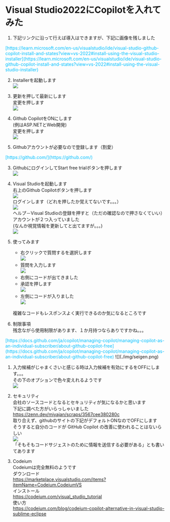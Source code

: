 # Visual Studio2022にCopilotを入れてみた

1. 下記リンクに沿って行えば導入はできますが、下記に画像を残しました<br>
<font color="DeepSkyBlue">
[https://learn.microsoft.com/en-us/visualstudio/ide/visual-studio-github-copilot-install-and-states?view=vs-2022#install-using-the-visual-studio-installer](https://learn.microsoft.com/en-us/visualstudio/ide/visual-studio-github-copilot-install-and-states?view=vs-2022#install-using-the-visual-studio-installer)
</font>

2. Installerを起動します<br>
![](./img/installer.png)<br>

1. 更新を押して最新にします<br>
   変更を押します<br>
![](./img/installer2.png)<br>

1. Github CopilotをONにします<br>
   (例はASP.NETとWeb開発)<br>
   変更を押します<br>
![](./img/installer3.png)<br>

1. Githubアカウントが必要なので登録します（割愛）<br>
<font color="DeepSkyBlue">
[https://github.com/](https://github.com/)
</font>

3. GithubにログインしてStart free trialボタンを押します<br>
![](./img/github.png)<br>
   
1. Visual Studioを起動します<br>
   右上のGithub Copilotボタンを押します<br>
![](./img/visualstudio.png)<br>
   ログインします（どれを押したか覚えてないです。。。）<br>
 ![](./img/login.png)<br>
  ヘルプ－Visual Studioの登録を押すと（ただの確認なので押さなくていい）アカウントが２つ入っていました<br>
  (なんか視覚情報を更新してと出てますが。。。)<br>
 ![](./img/acount.png)<br>

1. 使ってみます<br>
   * 右クリックで質問するを選択します<br>
![](./img/do.png)<br>
   * 質問を入力します<br>
![](./img/do2.png)<br>
   * 右側にコードが出てきました<br>
   * 承認を押します<br>
![](./img/do3.png)<br>
   * 左側にコードが入りました<br>
![](./img/do4.png)<br>

   複雑なコードもレスポンスよく実行できるのか気になるところです<br>

1. 制限事項<br>
   残念ながら使用制限があります、１か月持つならありですかね。。。<br>
<font color="DeepSkyBlue">
[https://docs.github.com/ja/copilot/managing-copilot/managing-copilot-as-an-individual-subscriber/about-github-copilot-free](https://docs.github.com/ja/copilot/managing-copilot/managing-copilot-as-an-individual-subscriber/about-github-copilot-free)
</font>
![](./img/seigen.png)<br>

1. 入力候補がじゃまくさいと感じる時は入力候補を有効にするをOFFにします。。。<br>
   その下のオプションで色々変えれるようです<br>
![](./img/jyama.png)
 
 1. セキュリティ<br>
    会社のソースコードとなるとセキュリティが気になるかと思います<br>
    下記に調べた方がいらっしゃいました<br>
    https://zenn.dev/miyajan/scraps/3567cee380280c<br>
    取り合えず、githubのサイトの下記がデフォルトONなのでOFFにします<br>
    そうすると自分のコードが GitHub Copilot の改善に使われることはないらしい<br>
    ![](./img/security.png)<br>
    「そもそもコードサジェストのために情報を送信する必要がある」とも書いてあります

1. Codeium<br>
   Codeiumは完全無料のようです<br>
   ダウンロード<br>
   https://marketplace.visualstudio.com/items?itemName=Codeium.CodeiumVS<br>
   インストール<br>
   https://codeium.com/visual_studio_tutorial<br>
   使い方<br>
   https://codeium.com/blog/codeium-copilot-alternative-in-visual-studio-sublime-eclipse<br>
